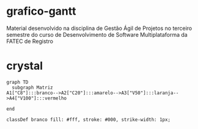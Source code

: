 # grafico-gantt
Material desenvolvido na disciplina de Gestão Ágil de Projetos no terceiro semestre do curso de Desenvolvimento de Software Multiplataforma da FATEC de Registro


# crystal
```mermaid
graph TD
  subgraph Matriz
A1["C8"]:::branco-->A2["C20"]:::amarelo-->A3["V50"]:::laranja-->A4["V100"]:::vermelho
 
end

classDef branco fill: #fff, stroke: #000, strike-width: 1px;
```
